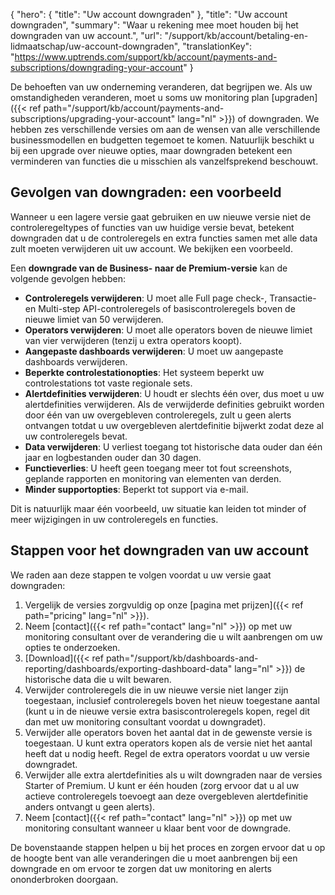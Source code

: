 {
  "hero": {
    "title": "Uw account downgraden"
  },
  "title": "Uw account downgraden",
  "summary": "Waar u rekening mee moet houden bij het downgraden van uw account.",
  "url": "/support/kb/account/betaling-en-lidmaatschap/uw-account-downgraden",
  "translationKey": "https://www.uptrends.com/support/kb/account/payments-and-subscriptions/downgrading-your-account"
}

De behoeften van uw onderneming veranderen, dat begrijpen we. Als uw omstandigheden veranderen, moet u soms uw monitoring plan [upgraden]({{< ref path="/support/kb/account/payments-and-subscriptions/upgrading-your-account" lang="nl" >}}) of downgraden. We hebben zes verschillende versies om aan de wensen van alle verschillende businessmodellen en budgetten tegemoet te komen. Natuurlijk beschikt u bij een upgrade over nieuwe opties, maar downgraden betekent een verminderen van functies die u misschien als vanzelfsprekend beschouwt.

## Gevolgen van downgraden: een voorbeeld

Wanneer u een lagere versie gaat gebruiken en uw nieuwe versie niet de controleregeltypes of functies van uw huidige versie bevat, betekent downgraden dat u de controleregels en extra functies samen met alle data zult moeten verwijderen uit uw account. We bekijken een voorbeeld.

Een **downgrade van de Business- naar de Premium-versie** kan de volgende gevolgen hebben:

-   **Controleregels verwijderen**: U moet alle Full page check-, Transactie- en Multi-step API-controleregels of basiscontroleregels boven de nieuwe limiet van 50 verwijderen.
-   **Operators verwijderen**: U moet alle operators boven de nieuwe limiet van vier verwijderen (tenzij u extra operators koopt).
-   **Aangepaste dashboards verwijderen**: U moet uw aangepaste dashboards verwijderen.
-   **Beperkte controlestationopties**: Het systeem beperkt uw controlestations tot vaste regionale sets.
-   **Alertdefinities verwijderen**: U houdt er slechts één over, dus moet u uw alertdefinities verwijderen. Als de verwijderde definities gebruikt worden door één van uw overgebleven controleregels, zult u geen alerts ontvangen totdat u uw overgebleven alertdefinitie bijwerkt zodat deze al uw controleregels bevat.
-   **Data verwijderen**: U verliest toegang tot historische data ouder dan één jaar en logbestanden ouder dan 30 dagen.
-   **Functieverlies**: U heeft geen toegang meer tot fout screenshots, geplande rapporten en monitoring van elementen van derden.
-   **Minder supportopties**: Beperkt tot support via e-mail.

Dit is natuurlijk maar één voorbeeld, uw situatie kan leiden tot minder of meer wijzigingen in uw controleregels en functies.

## Stappen voor het downgraden van uw account

We raden aan deze stappen te volgen voordat u uw versie gaat downgraden:

1.  Vergelijk de versies zorgvuldig op onze [pagina met prijzen]({{< ref path="pricing" lang="nl" >}}). 
2.  Neem [contact]({{< ref path="contact" lang="nl" >}}) op met uw monitoring consultant over de verandering die u wilt aanbrengen om uw opties te onderzoeken.
3.  [Download]({{< ref path="/support/kb/dashboards-and-reporting/dashboards/exporting-dashboard-data" lang="nl" >}}) de historische data die u wilt bewaren.
4.  Verwijder controleregels die in uw nieuwe versie niet langer zijn toegestaan, inclusief controleregels boven het nieuw toegestane aantal (kunt u in de nieuwe versie extra basiscontroleregels kopen, regel dit dan met uw monitoring consultant voordat u downgradet).
5.  Verwijder alle operators boven het aantal dat in de gewenste versie is toegestaan. U kunt extra operators kopen als de versie niet het aantal heeft dat u nodig heeft. Regel de extra operators voordat u uw versie downgradet.
6.  Verwijder alle extra alertdefinities als u wilt downgraden naar de versies Starter of Premium. U kunt er één houden (zorg ervoor dat u al uw actieve controleregels toevoegt aan deze overgebleven alertdefinitie anders ontvangt u geen alerts).
7.  Neem [contact]({{< ref path="contact" lang="nl" >}}) op met uw monitoring consultant wanneer u klaar bent voor de downgrade.

De bovenstaande stappen helpen u bij het proces en zorgen ervoor dat u op de hoogte bent van alle veranderingen die u moet aanbrengen bij een downgrade en om ervoor te zorgen dat uw monitoring en alerts ononderbroken doorgaan.
